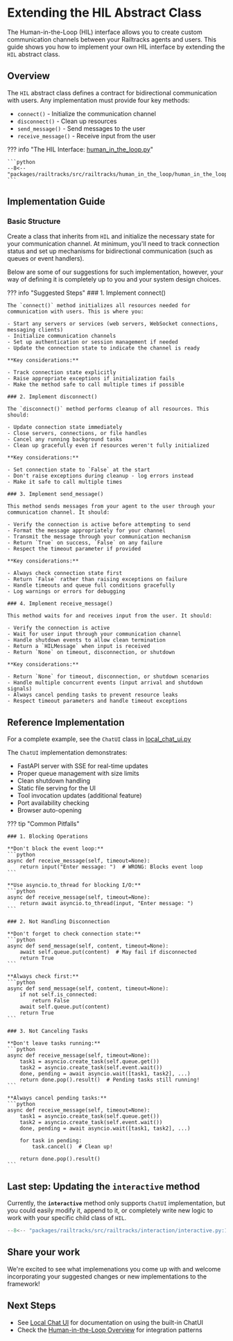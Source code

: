 # Extending the HIL Abstract Class

The Human-in-the-Loop (HIL) interface allows you to create custom communication channels between your Railtracks agents and users. This guide shows you how to implement your own HIL interface by extending the `HIL` abstract class.

## Overview

The `HIL` abstract class defines a contract for bidirectional communication with users. Any implementation must provide four key methods:

- `connect()` - Initialize the communication channel
- `disconnect()` - Clean up resources
- `send_message()` - Send messages to the user
- `receive_message()` - Receive input from the user

??? info "The HIL Interface: [human_in_the_loop.py](packages/railtracks/src/railtracks/human_in_the_loop/human_in_the_loop.py)"

    ```python
    --8<-- "packages/railtracks/src/railtracks/human_in_the_loop/human_in_the_loop.py"
    ```

## Implementation Guide

### Basic Structure

Create a class that inherits from `HIL` and initialize the necessary state for your communication channel. At minimum, you'll need to track connection status and set up mechanisms for bidirectional communication (such as queues or event handlers).

Below are some of our suggestions for such implementation, however, your way of defining it is completely up to you and your system design choices.

??? info "Suggested Steps"
    ### 1. Implement connect()

    The `connect()` method initializes all resources needed for communication with users. This is where you:

    - Start any servers or services (web servers, WebSocket connections, messaging clients)
    - Initialize communication channels
    - Set up authentication or session management if needed
    - Update the connection state to indicate the channel is ready

    **Key considerations:**

    - Track connection state explicitly
    - Raise appropriate exceptions if initialization fails
    - Make the method safe to call multiple times if possible

    ### 2. Implement disconnect()

    The `disconnect()` method performs cleanup of all resources. This should:

    - Update connection state immediately
    - Close servers, connections, or file handles
    - Cancel any running background tasks
    - Clean up gracefully even if resources weren't fully initialized

    **Key considerations:**

    - Set connection state to `False` at the start
    - Don't raise exceptions during cleanup - log errors instead
    - Make it safe to call multiple times

    ### 3. Implement send_message()

    This method sends messages from your agent to the user through your communication channel. It should:

    - Verify the connection is active before attempting to send
    - Format the message appropriately for your channel
    - Transmit the message through your communication mechanism
    - Return `True` on success, `False` on any failure
    - Respect the timeout parameter if provided

    **Key considerations:**

    - Always check connection state first
    - Return `False` rather than raising exceptions on failure
    - Handle timeouts and queue full conditions gracefully
    - Log warnings or errors for debugging

    ### 4. Implement receive_message()

    This method waits for and receives input from the user. It should:

    - Verify the connection is active
    - Wait for user input through your communication channel
    - Handle shutdown events to allow clean termination
    - Return a `HILMessage` when input is received
    - Return `None` on timeout, disconnection, or shutdown

    **Key considerations:**

    - Return `None` for timeout, disconnection, or shutdown scenarios
    - Handle multiple concurrent events (input arrival and shutdown signals)
    - Always cancel pending tasks to prevent resource leaks
    - Respect timeout parameters and handle timeout exceptions

## Reference Implementation

For a complete example, see the `ChatUI` class in [local_chat_ui.py](packages/railtracks/src/railtracks/human_in_the_loop/local_chat_ui.py)


The `ChatUI` implementation demonstrates:

- FastAPI server with SSE for real-time updates
- Proper queue management with size limits
- Clean shutdown handling
- Static file serving for the UI
- Tool invocation updates (additional feature)
- Port availability checking
- Browser auto-opening

??? tip "Common Pitfalls"

    ### 1. Blocking Operations

    **Don't block the event loop:**
    ```python
    async def receive_message(self, timeout=None):
        return input("Enter message: ")  # WRONG: Blocks event loop
    ```

    **Use asyncio.to_thread for blocking I/O:**
    ```python
    async def receive_message(self, timeout=None):
        return await asyncio.to_thread(input, "Enter message: ")
    ```

    ### 2. Not Handling Disconnection

    **Don't forget to check connection state:**
    ```python
    async def send_message(self, content, timeout=None):
        await self.queue.put(content)  # May fail if disconnected
        return True
    ```

    **Always check first:**
    ```python
    async def send_message(self, content, timeout=None):
        if not self.is_connected:
            return False
        await self.queue.put(content)
        return True
    ```

    ### 3. Not Canceling Tasks

    **Don't leave tasks running:**
    ```python
    async def receive_message(self, timeout=None):
        task1 = asyncio.create_task(self.queue.get())
        task2 = asyncio.create_task(self.event.wait())
        done, pending = await asyncio.wait([task1, task2], ...)
        return done.pop().result()  # Pending tasks still running!
    ```

    **Always cancel pending tasks:**
    ```python
    async def receive_message(self, timeout=None):
        task1 = asyncio.create_task(self.queue.get())
        task2 = asyncio.create_task(self.event.wait())
        done, pending = await asyncio.wait([task1, task2], ...)
        
        for task in pending:
            task.cancel()  # Clean up!
        
        return done.pop().result()
    ```
## Last step: Updating the `interactive` method
Currently, the **`interactive`** method only supports `ChatUI` implementation, but you could easily modify it, append to it, or completely write new logic to work with your specific child class of `HIL`.

```python
--8<-- "packages/railtracks/src/railtracks/interaction/interactive.py:120:153"
```

## Share your work

We're excited to see what implemenations you come up with and welcome incorporating your suggested changes or new implementations to the framework!

## Next Steps

- See [Local Chat UI](local_chat_ui.md) for documentation on using the built-in ChatUI
- Check the [Human-in-the-Loop Overview](overview.md) for integration patterns